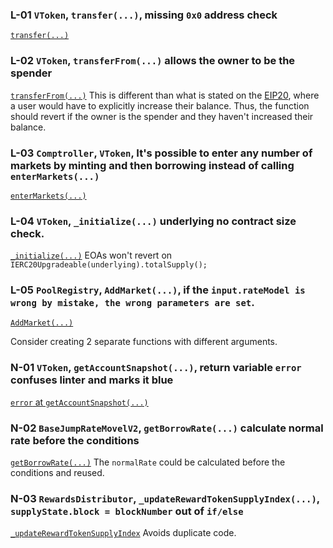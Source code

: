 ### L-01 `VToken`, `transfer(...)`, missing `0x0` address check
[`transfer(...)`](https://github.com/code-423n4/2023-05-venus/blob/main/contracts/VToken.sol#L99)



### L-02 `VToken`, `transferFrom(...)` allows the owner to be the spender
[`transferFrom(...)`](https://github.com/code-423n4/2023-05-venus/blob/main/contracts/VToken.sol#L114) 
This is different than what is stated on the [EIP20](https://eips.ethereum.org/EIPS/eip-20), where a user would have to explicitly increase their balance. Thus, the function should revert if the owner is the spender and they haven't increased their balance.

### L-03 `Comptroller`, `VToken`, It's possible to enter any number of markets by minting and then borrowing instead of calling `enterMarkets(...)`
[`enterMarkets(...)`](https://github.com/code-423n4/2023-05-venus/blob/main/contracts/Comptroller.sol#L154)

### L-04 `VToken`, `_initialize(...)` underlying no contract size check.
[`_initialize(...)`](https://github.com/code-423n4/2023-05-venus/blob/main/contracts/VToken.sol#L1350)
EOAs won't revert on  `IERC20Upgradeable(underlying).totalSupply();`

### L-05 `PoolRegistry`, `AddMarket(...)`, if the `input.rateModel is wrong by mistake, the wrong parameters are set`.
[`AddMarket(...)`](https://github.com/code-423n4/2023-05-venus/blob/main/contracts/Pool/PoolRegistry.sol#L269)

Consider creating 2 separate functions with different arguments.

### N-01 `VToken`, `getAccountSnapshot(...)`, return variable `error` confuses linter and marks it blue
[`error` at `getAccountSnapshot(...)`](https://github.com/code-423n4/2023-05-venus/blob/main/contracts/VToken.sol#L566)

### N-02 `BaseJumpRateMovelV2`, `getBorrowRate(...)` calculate normal rate before the conditions
[`getBorrowRate(...)`](https://github.com/code-423n4/2023-05-venus/blob/main/contracts/BaseJumpRateModelV2.sol#L172)
The `normalRate` could be calculated before the conditions and reused.

### N-03 `RewardsDistributor`, `_updateRewardTokenSupplyIndex(...)`, `supplyState.block = blockNumber` out of `if/else`
[`_updateRewardTokenSupplyIndex`](https://github.com/code-423n4/2023-05-venus/blob/main/contracts/Rewards/RewardsDistributor.sol#L430)
Avoids duplicate code.



